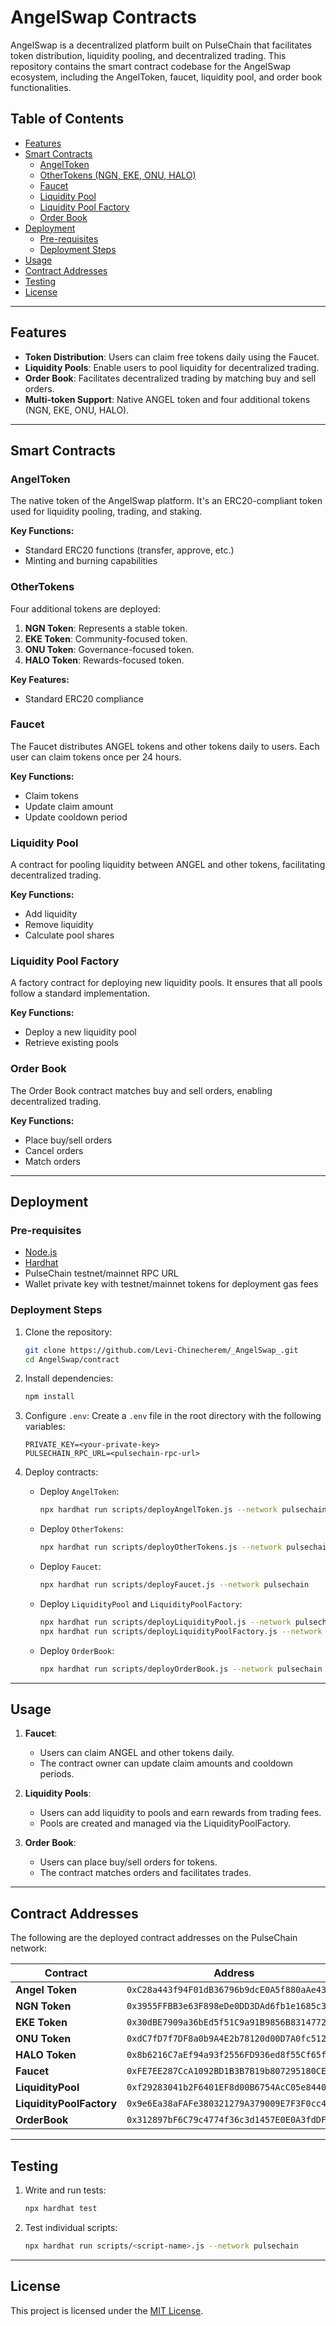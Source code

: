 # AngelSwap Contracts

AngelSwap is a decentralized platform built on PulseChain that facilitates token distribution, liquidity pooling, and decentralized trading. This repository contains the smart contract codebase for the AngelSwap ecosystem, including the AngelToken, faucet, liquidity pool, and order book functionalities.

## Table of Contents
- [Features](#features)
- [Smart Contracts](#smart-contracts)
  - [AngelToken](#angeltoken)
  - [OtherTokens (NGN, EKE, ONU, HALO)](#othertokens)
  - [Faucet](#faucet)
  - [Liquidity Pool](#liquidity-pool)
  - [Liquidity Pool Factory](#liquidity-pool-factory)
  - [Order Book](#order-book)
- [Deployment](#deployment)
  - [Pre-requisites](#pre-requisites)
  - [Deployment Steps](#deployment-steps)
- [Usage](#usage)
- [Contract Addresses](#contract-addresses)
- [Testing](#testing)
- [License](#license)

---

## Features

- **Token Distribution**: Users can claim free tokens daily using the Faucet.
- **Liquidity Pools**: Enable users to pool liquidity for decentralized trading.
- **Order Book**: Facilitates decentralized trading by matching buy and sell orders.
- **Multi-token Support**: Native ANGEL token and four additional tokens (NGN, EKE, ONU, HALO).

---

## Smart Contracts

### AngelToken
The native token of the AngelSwap platform. It's an ERC20-compliant token used for liquidity pooling, trading, and staking.

**Key Functions:**
- Standard ERC20 functions (transfer, approve, etc.)
- Minting and burning capabilities

### OtherTokens
Four additional tokens are deployed:
1. **NGN Token**: Represents a stable token.
2. **EKE Token**: Community-focused token.
3. **ONU Token**: Governance-focused token.
4. **HALO Token**: Rewards-focused token.

**Key Features:**
- Standard ERC20 compliance

### Faucet
The Faucet distributes ANGEL tokens and other tokens daily to users. Each user can claim tokens once per 24 hours.

**Key Functions:**
- Claim tokens
- Update claim amount
- Update cooldown period

### Liquidity Pool
A contract for pooling liquidity between ANGEL and other tokens, facilitating decentralized trading.

**Key Functions:**
- Add liquidity
- Remove liquidity
- Calculate pool shares

### Liquidity Pool Factory
A factory contract for deploying new liquidity pools. It ensures that all pools follow a standard implementation.

**Key Functions:**
- Deploy a new liquidity pool
- Retrieve existing pools

### Order Book
The Order Book contract matches buy and sell orders, enabling decentralized trading.

**Key Functions:**
- Place buy/sell orders
- Cancel orders
- Match orders

---

## Deployment

### Pre-requisites
- [Node.js](https://nodejs.org/)
- [Hardhat](https://hardhat.org/)
- PulseChain testnet/mainnet RPC URL
- Wallet private key with testnet/mainnet tokens for deployment gas fees

### Deployment Steps
1. Clone the repository:
   ```bash
   git clone https://github.com/Levi-Chinecherem/_AngelSwap_.git
   cd AngelSwap/contract
   ```
2. Install dependencies:
   ```bash
   npm install
   ```
3. Configure `.env`:
   Create a `.env` file in the root directory with the following variables:
   ```env
   PRIVATE_KEY=<your-private-key>
   PULSECHAIN_RPC_URL=<pulsechain-rpc-url>
   ```

4. Deploy contracts:
   - Deploy `AngelToken`:
     ```bash
     npx hardhat run scripts/deployAngelToken.js --network pulsechain
     ```
   - Deploy `OtherTokens`:
     ```bash
     npx hardhat run scripts/deployOtherTokens.js --network pulsechain
     ```
   - Deploy `Faucet`:
     ```bash
     npx hardhat run scripts/deployFaucet.js --network pulsechain
     ```
   - Deploy `LiquidityPool` and `LiquidityPoolFactory`:
     ```bash
     npx hardhat run scripts/deployLiquidityPool.js --network pulsechain
     npx hardhat run scripts/deployLiquidityPoolFactory.js --network pulsechain
     ```
   - Deploy `OrderBook`:
     ```bash
     npx hardhat run scripts/deployOrderBook.js --network pulsechain
     ```

---

## Usage

1. **Faucet**:
   - Users can claim ANGEL and other tokens daily.
   - The contract owner can update claim amounts and cooldown periods.

2. **Liquidity Pools**:
   - Users can add liquidity to pools and earn rewards from trading fees.
   - Pools are created and managed via the LiquidityPoolFactory.

3. **Order Book**:
   - Users can place buy/sell orders for tokens.
   - The contract matches orders and facilitates trades.

---

## Contract Addresses
The following are the deployed contract addresses on the PulseChain network:

| Contract                | Address                                    |
|-------------------------|--------------------------------------------|
| **Angel Token**          | `0xC28a443f94F01dB36796b9dcE0A5f880aAe43c6f` |
| **NGN Token**           | `0x3955FFBB3e63F898eDe0DD3DAd6fb1e1685c3b52` |
| **EKE Token**           | `0x30dBE7909a36bEd5f51C9a91B9856B8314772c4F` |
| **ONU Token**           | `0xdC7fD7f7DF8a0b9A4E2b78120d00D7A0fc512c9b` |
| **HALO Token**          | `0x8b6216C7aEf94a93f2556FD936ed8f55Cf65f9aC` |
| **Faucet**              | `0xFE7EE287CcA1092BD1B3B7B19b807295180CE801` |
| **LiquidityPool**       | `0xf29283041b2F6401EF8d00B6754AcC05e8440174` |
| **LiquidityPoolFactory**| `0x9e6Ea38aFAFe380321279A379009E7F3F0cc4101` |
| **OrderBook**           | `0x312897bF6C79c4774f36c3d1457E0E0A3fdDFEc7` |

---

## Testing

1. Write and run tests:
   ```bash
   npx hardhat test
   ```
2. Test individual scripts:
   ```bash
   npx hardhat run scripts/<script-name>.js --network pulsechain
   ```

---

## License

This project is licensed under the [MIT License](LICENSE).
